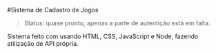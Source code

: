 #Sistema de Cadastro de Jogos
> Status: quase pronto, apenas a parte de autentição está em falta.

Sistema feito com usando HTML, CSS, JavaScript e Node, fazendo atilização de API própria. 
